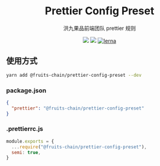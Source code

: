 <h1 align="center">Prettier Config Preset</h1>

<div align="center">
洪九果品前端团队 prettier 规则
</div>

[prettier-config-preset]: https://www.npmjs.com/package/@fruits-chain/prettier-config-preset

<div align="center">

[![](https://img.shields.io/npm/v/@fruits-chain/prettier-config-preset)][prettier-config-preset]
[![](https://img.shields.io/npm/dm/@fruits-chain/prettier-config-preset.svg)][prettier-config-preset]
[![lerna](https://img.shields.io/badge/maintained%20with-lerna-cc00ff.svg)](https://lerna.js.org/)

</div>

## 使用方式

```bash
yarn add @fruits-chain/prettier-config-preset --dev
```

### package.json

```json
{
  "prettier": "@fruits-chain/prettier-config-preset"
}
```

### .prettierrc.js

```js
module.exports = {
  ...require("@fruits-chain/prettier-config-preset"),
  semi: true,
}
```
